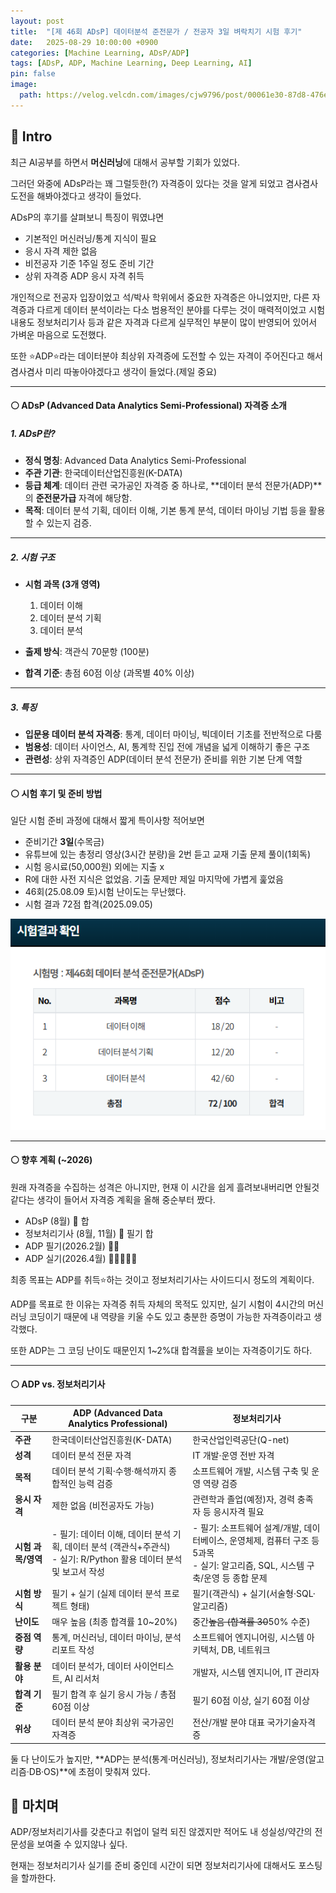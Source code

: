 ```yaml
---
layout: post
title:  "[제 46회 ADsP] 데이터분석 준전문가 / 전공자 3일 벼락치기 시험 후기"
date:   2025-08-29 10:00:00 +0900
categories: [Machine Learning, ADsP/ADP]
tags: [ADsP, ADP, Machine Learning, Deep Learning, AI]
pin: false
image:
  path: https://velog.velcdn.com/images/cjw9796/post/00061e30-87d8-476e-b128-7c43abe7f38d/image.png
---
```

## 🔵 Intro

최근 AI공부를 하면서 **머신러닝**에 대해서 공부할 기회가 있었다.

그러던 와중에 ADsP라는 꽤 그럴듯한(?) 자격증이 있다는 것을 알게 되었고 겸사겸사 도전을 해봐야겠다고 생각이 들었다.

ADsP의 후기를 살펴보니 특징이 뭐였냐면

- 기본적인 머신러닝/통계 지식이 필요
- 응시 자격 제한 없음
- 비전공자 기준 1주일 정도 준비 기간
- 상위 자격증 ADP 응시 자격 취득

개인적으로 전공자 입장이었고 석/박사 학위에서 중요한 자격증은 아니었지만, 다른 자격증과 다르게 데이터 분석이라는 다소 범용적인 분야를 다루는 것이 매력적이었고 시험 내용도 정보처리기사 등과 같은 자격과 다르게 실무적인 부분이 많이 반영되어 있어서 가벼운 마음으로 도전했다.

또한 ⭐ADP⭐라는 데이터분야 최상위 자격증에 도전할 수 있는 자격이 주어진다고 해서 겸사겸사 미리 따놓아야겠다고 생각이 들었다.(제일 중요)

---

#### ⚪ ADsP (Advanced Data Analytics Semi-Professional) 자격증 소개

##### 1. ADsP란?

* **정식 명칭**: Advanced Data Analytics Semi-Professional
* **주관 기관**: 한국데이터산업진흥원(K-DATA)
* **등급 체계**: 데이터 관련 국가공인 자격증 중 하나로, \*\*데이터 분석 전문가(ADP)\*\*의 **준전문가급** 자격에 해당함.
* **목적**: 데이터 분석 기획, 데이터 이해, 기본 통계 분석, 데이터 마이닝 기법 등을 활용할 수 있는지 검증.

---

##### 2. 시험 구조

* **시험 과목 (3개 영역)**

  1. 데이터 이해
  2. 데이터 분석 기획
  3. 데이터 분석
* **출제 방식**: 객관식 70문항 (100분)
* **합격 기준**: 총점 60점 이상 (과목별 40% 이상)

---

##### 3. 특징

* **입문용 데이터 분석 자격증**: 통계, 데이터 마이닝, 빅데이터 기초를 전반적으로 다룸
* **범용성**: 데이터 사이언스, AI, 통계학 진입 전에 개념을 넓게 이해하기 좋은 구조
* **관련성**: 상위 자격증인 ADP(데이터 분석 전문가) 준비를 위한 기본 단계 역할

---

#### ⚪ 시험 후기 및 준비 방법


일단 시험 준비 과정에 대해서 짧게 특이사항 적어보면
- 준비기간 **3일**(수목금)
- 유튜브에 있는 총정리 영상(3시간 분량)을 2번 듣고 교재 기출 문제 풀이(1회독)
- 시험 응시료(50,000원) 외에는 지출 x
- R에 대한 사전 지식은 없었음. 기출 문제만 제일 마지막에 가볍게 훑었음
- 46회(25.08.09 토)시험 난이도는 무난했다.
- 시험 결과 72점 합격(2025.09.05)


![ADsP](/assets/img/ADsP.png)


---
#### ⚪ 향후 계획 (~2026) 

원래 자격증을 수집하는 성격은 아니지만, 현재 이 시간을 쉽게 흘려보내버리면 안될것 같다는 생각이 들어서 자격증 계획을 올해 중순부터 짰다.

- ADsP (8월) 🔴 합
- 정보처리기사 (8월, 11월) 🔴 필기 합
- ADP 필기(2026.2월) 🔴🔴
- ADP 실기(2026.4월) 🔴🔴🔴🔴🔴

최종 목표는 ADP를 취득⭐하는 것이고 정보처리기사는 사이드디시 정도의 계획이다.

ADP를 목표로 한 이유는 자격증 취득 자체의 목적도 있지만, 실기 시험이 4시간의 머신러닝 코딩이기 때문에 내 역량을 키울 수도 있고 충분한 증명이 가능한 자격증이라고 생각했다.

또한 ADP는 그 코딩 난이도 때문인지 1~2%대 합격률을 보이는 자격증이기도 하다.

---

#### ⚪ ADP vs. 정보처리기사

| 구분           | **ADP (Advanced Data Analytics Professional)**                                   | **정보처리기사**                                                                            |
| ------------ | -------------------------------------------------------------------------------- | ------------------------------------------------------------------------------------- |
| **주관**       | 한국데이터산업진흥원(K-DATA)                                                               | 한국산업인력공단(Q-net)                                                                       |
| **성격**       | 데이터 분석 전문 자격                                                                     | IT 개발·운영 전반 자격                                                                        |
| **목적**       | 데이터 분석 기획·수행·해석까지 종합적인 능력 검증                                                     | 소프트웨어 개발, 시스템 구축 및 운영 역량 검증                                                           |
| **응시 자격**    | 제한 없음 (비전공자도 가능)                                                                 | 관련학과 졸업(예정)자, 경력 충족자 등 응시자격 필요                                                        |
| **시험 과목/영역** | - 필기: 데이터 이해, 데이터 분석 기획, 데이터 분석 (객관식+주관식) <br> - 실기: R/Python 활용 데이터 분석 및 보고서 작성 | - 필기: 소프트웨어 설계/개발, 데이터베이스, 운영체제, 컴퓨터 구조 등 5과목 <br> - 실기: 알고리즘, SQL, 시스템 구축/운영 등 종합 문제 |
| **시험 방식**    | 필기 + 실기 (실제 데이터 분석 프로젝트 형태)                                                      | 필기(객관식) + 실기(서술형·SQL·알고리즘)                                                            |
| **난이도**      | 매우 높음 (최종 합격률 10\~20%)                                                           | 중간~~높음 (합격률 30~~50% 수준)                                                               |
| **중점 역량**    | 통계, 머신러닝, 데이터 마이닝, 분석 리포트 작성                                                     | 소프트웨어 엔지니어링, 시스템 아키텍처, DB, 네트워크                                                       |
| **활용 분야**    | 데이터 분석가, 데이터 사이언티스트, AI 리서처                                                      | 개발자, 시스템 엔지니어, IT 관리자                                                                 |
| **합격 기준**    | 필기 합격 후 실기 응시 가능 / 총점 60점 이상                                                     | 필기 60점 이상, 실기 60점 이상                                                                  |
| **위상**       | 데이터 분석 분야 최상위 국가공인 자격증                                                           | 전산/개발 분야 대표 국가기술자격증                                                                   |

둘 다 난이도가 높지만, **ADP는 분석(통계·머신러닝), 정보처리기사는 개발/운영(알고리즘·DB·OS)**에 초점이 맞춰져 있다.

## 🔵 마치며
ADP/정보처리기사를 갖춘다고 취업이 덜컥 되진 않겠지만 적어도 내 성실성/약간의 전문성을 보여줄 수 있지않나 싶다.

현재는 정보처리기사 실기를 준비 중인데 시간이 되면 정보처리기사에 대해서도 포스팅을 할까한다.